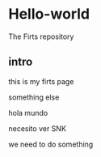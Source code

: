 # Hello-world
The Firts repository

## intro
this is my firts page

something else

hola mundo

necesito ver SNK

we need to do something
